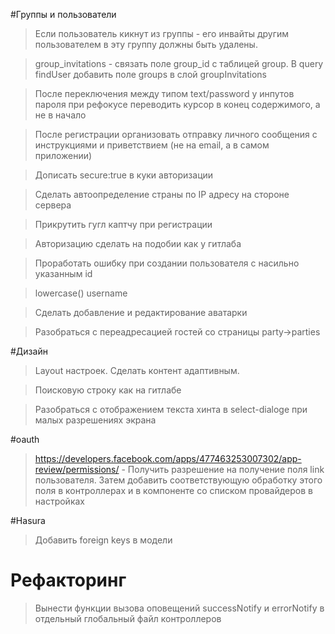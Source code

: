 #Группы и пользователи

> Если пользователь кикнут из группы - его инвайты другим пользователем в эту группу должны быть удалены.

> group_invitations - связать поле group_id с таблицей group. В query findUser добавить поле groups в слой groupInvitations

> После переключения между типом text/password у инпутов пароля при рефокусе переводить курсор в конец содержимого, а не в начало

> После регистрации организовать отправку личного сообщения с инструкциями и приветствием (не на email, а в самом приложении)

> Дописать secure:true в куки авторизации

> Сделать автоопределение страны по IP адресу на стороне сервера

> Прикрутить гугл каптчу при регистрации

> Авторизацию сделать на подобии как у гитлаба

> Проработать ошибку при создании пользователя с насильно указанным id

> lowercase() username

> Сделать добавление и редактирование аватарки

> Разобраться с переадресацией гостей со страницы party->parties

#Дизайн

> Layout настроек. Сделать контент адаптивным.

> Поисковую строку как на гитлабе

> Разобраться с отображением текста хинта в select-dialoge при малых разрешениях экрана

#oauth

> https://developers.facebook.com/apps/477463253007302/app-review/permissions/ - Получить разрешение на получение поля link пользователя. Затем добавить соответствующую обработку этого поля в контроллерах и в компоненте со списком провайдеров в настройках

#Hasura

> Добавить foreign keys в модели

# Рефакторинг

> Вынести функции вызова оповещений successNotify и errorNotify в отдельный глобальный файл контроллеров
